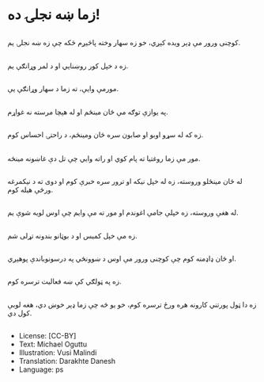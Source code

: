 # زما ښه نجلۍ ده!

##
کوچنی ورور مې ډېر ویده کېږي، خو زه سهار وخته پاڅيږم ځکه چې زه ښه نجلۍ یم.

##
زه د خپل کور روښنايي او د لمر وړانګې يم.

##
مورمې وایې، ته زما د سهار وړانګې یې.

##
په یوازې توګه مې ځان مینځم او له هېچا مرسته نه غواړم.

##
زه که له سړو اوبو او صابون سره ځان ومینځم، د راحتۍ احساس کوم.

##
مور مې زما روغتیا ته پام کوي او راته وايي چې تل دې غاښونه مینځه.

##
له ځان مینځلو وروسته، زه له خپل نيکه او ترور سره خبرې کوم او دوی ته د نیکمرغه ورځې هیله کوم.

##
له هغې وروسته، زه خپلې جامې اغوندم او مور ته مې وایم چې اوس لویه شوې یم.

##
زه مې خپل کمیس او د بوټانو بندونه تړلی شم.

##
او ځان ډاډمنه کوم چې کوچنى ورور مې اوس د ښوونځي په درسونوباندې پوهېږي.

##
زه په ټولګي کې ښه فعالیت ترسره کوم.

##
زه دا ټول پورتني کارونه هره ورځ ترسره کوم، خو یو څه چې زما ډېر خوښ دي، هغه لوبې کول دي.

##
* License: [CC-BY]
* Text: Michael Oguttu
* Illustration: Vusi Malindi
* Translation: Darakhte Danesh
* Language: ps

